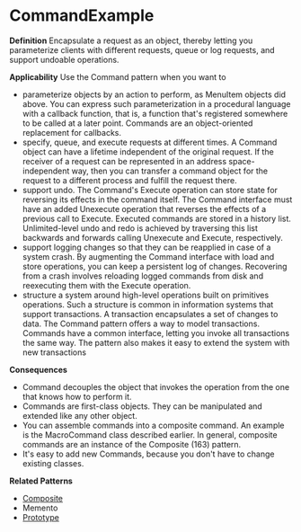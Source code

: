 # CommandExample

**Definition** 
Encapsulate a request as an object, thereby letting you parameterize clients with different requests, queue or log requests, and support undoable operations.

**Applicability**
Use the Command pattern when you want to 

- parameterize objects by an action to perform, as MenuItem objects did above. You can express such parameterization in a procedural language with a callback function, that is, a function that's registered somewhere to be called at a later point. Commands are an object-oriented replacement for callbacks.  
- specify, queue, and execute requests at different times. A Command object can have a lifetime independent of the original request. If the receiver of a request can be represented in an address space-independent way, then you can transfer a command object for the request to a different process and fulfill the request there.  
- support undo. The Command's Execute operation can store state for reversing its effects in the command itself. The Command interface must have an added Unexecute operation that reverses the effects of a previous call to Execute. Executed commands are stored in a history list. Unlimited-level undo and redo is achieved by traversing this list backwards and forwards calling Unexecute and Execute, respectively.  
- support logging changes so that they can be reapplied in case of a system crash. By augmenting the Command interface with load and store operations, you can keep a persistent log of changes. Recovering from a crash involves reloading logged commands from disk and reexecuting them with the Execute operation.  
- structure a system around high-level operations built on primitives operations. Such a structure is common in information systems that support transactions. A transaction encapsulates a set of changes to data. The Command pattern offers a way to model transactions. Commands have a common interface, letting you invoke all transactions the same way. The pattern also makes it easy to extend the system with new transactions

**Consequences**

- Command decouples the object that invokes the operation from the one that knows how to perform it.  
- Commands are first-class objects. They can be manipulated and extended like any other object.  
- You can assemble commands into a composite command. An example is the MacroCommand class described earlier. In general, composite commands are an instance of the Composite (163) pattern.  
- It's easy to add new Commands, because you don't have to change existing classes.  

**Related Patterns**

- [Composite](https://github.com/andreidana/CompositePattern)
- Memento
- [Prototype](https://github.com/andreidana/PrototypeExample)